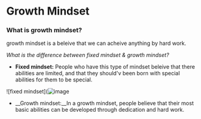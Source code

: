 # Growth Mindset
### What is growth mindset? 
growth mindset is a beleive that we can acheive anything by hard work.

 *What is the difference between fixed mindset & growth mindset?* 
* __Fixed mindset:__ People who have this type of mindset beleive that there abilities are limited, and that they should'v  been born with special abilities for them to be special. 



![fixed mindset](![image](https://user-images.githubusercontent.com/83532115/116813098-cbd3e500-ab5a-11eb-845d-d9d8e448927b.png)

* __Growth mindset:__In a growth mindset, people believe that their most basic abilities can be developed through dedication and hard work.
